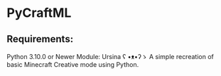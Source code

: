 # PyCraftML
## Requirements:
Python 3.10.0 or Newer
Module: Ursina ʕ •ᴥ•ʔゝ
A simple recreation of basic Minecraft Creative mode using Python.
